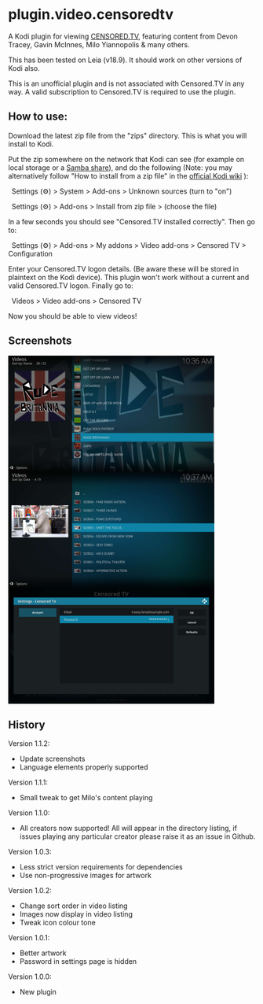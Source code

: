 # plugin.video.censoredtv
A Kodi plugin for viewing [CENSORED.TV](https://censored.tv), featuring content from Devon Tracey, Gavin McInnes, Milo Yiannopolis &amp; many others.

This has been tested on Leia (v18.9). It should work on other versions of Kodi also.

This is an unofficial plugin and is not associated with Censored.TV in any way. A valid subscription to Censored.TV is required to use the plugin.

## How to use:

Download the latest zip file from the "zips" directory. This is what you will install to Kodi.

Put the zip somewhere on the network that Kodi can see (for example on local storage or a [Samba share](https://kodi.wiki/view/SMB)), and do the following 
(Note: you may alternatively follow "How to install from a zip file" in the [official Kodi wiki](https://kodi.wiki/view/Add-on_manager) ):

&ensp;Settings (:gear:) > System > Add-ons > Unknown sources (turn to "on")

&ensp;Settings (:gear:) > Add-ons > Install from zip file > (choose the file)
  
In a few seconds you should see "Censored.TV installed correctly". Then go to:

&ensp;Settings (:gear:) > Add-ons > My addons > Video add-ons > Censored TV > Configuration
  
Enter your Censored.TV logon details. (Be aware these will be stored in plaintext
on the Kodi device). This plugin won't work without a current and valid Censored.TV
logon. Finally go to:

&ensp;Videos > Video add-ons > Censored TV

Now you should be able to view videos!

## Screenshots

<img src="/src/plugin.video.censoredtv/resources/media/screenshot-01.jpg" alt="Creator list with focus on Katie Hopkin's &quot;Rude Brittania&quot;" title="Creator list with focus on Katie Hopkin's &quot;Rude Brittania&quot;" align="left" width="420" />
<img src="/src/plugin.video.censoredtv/resources/media/screenshot-02.jpg" alt="Video listing for &quot;Get Off My Lawn&quot; with thumbnail of Gavin McInnes looking sketchy"	title="Video listing for &quot;Get Off My Lawn&quot; with thumbnail of Gavin McInnes looking sketchy" align="left" width="420" />

<img src="/src/plugin.video.censoredtv/resources/media/screenshot-03.jpg" alt="Example account settings page with a made-up email and hidden password"	title="Example account settings page with a made-up email and hidden password" align="center" width="420" />

## History

Version 1.1.2:
* Update screenshots
* Language elements properly supported

Version 1.1.1:
* Small tweak to get Milo's content playing

Version 1.1.0:
* All creators now supported! All will appear in the directory listing, if issues playing any particular creator please raise it as an issue in Github.

Version 1.0.3:
* Less strict version requirements for dependencies
* Use non-progressive images for artwork

Version 1.0.2:
* Change sort order in video listing
* Images now display in video listing
* Tweak icon colour tone

Version 1.0.1:
* Better artwork
* Password in settings page is hidden

Version 1.0.0:
* New plugin

